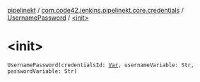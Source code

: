 [pipelinekt](../../index.md) / [com.code42.jenkins.pipelinekt.core.credentials](../index.md) / [UsernamePassword](index.md) / [&lt;init&gt;](./-init-.md)

# &lt;init&gt;

`UsernamePassword(credentialsId: `[`Var`](../../com.code42.jenkins.pipelinekt.core.vars/-var/index.md)`, usernameVariable: Str, passwordVariable: Str)`